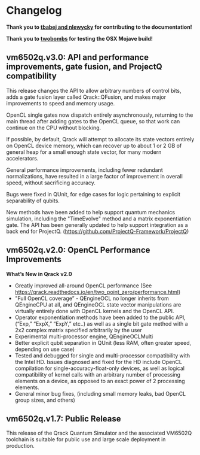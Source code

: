 # Changelog

**Thank you to [tbabej and nlewycky](https://github.com/vm6502q/qrack/graphs/contributors) for contributing to the documentation!**

**Thank you to [twobombs](https://github.com/twobombs) for testing the OSX Mojave build!**

## vm6502q.v3.0: API and performance improvements, gate fusion, and ProjectQ compatibility

This release changes the API to allow arbitrary numbers of control bits, adds a gate fusion layer called Qrack::QFusion, and makes major improvements to speed and memory usage.

OpenCL single gates now dispatch entirely asynchronously, returning to the main thread after adding gates to the OpenCL queue, so that work can continue on the CPU without blocking.

If possible, by default, Qrack will attempt to allocate its state vectors entirely on OpenCL device memory, which can recover up to about 1 or 2 GB of general heap for a small enough state vector, for many modern accelerators.

General performance improvements, including fewer redundant normalizations, have resulted in a large factor of improvement in overall speed, without sacrificing accuracy.

Bugs were fixed in QUnit, for edge cases for logic pertaining to explicit separability of qubits.

New methods have been added to help support quantum mechanics simulation, including the "TimeEvolve" method and a matrix exponentiation gate. The API has been generally updated to help support integration as a back end for ProjectQ. (https://github.com/ProjectQ-Framework/ProjectQ)

## vm6502q.v2.0: OpenCL Performance Improvements

**What’s New in Qrack v2.0**

- Greatly improved all-around OpenCL performance (See https://qrack.readthedocs.io/en/two_point_zero/performance.html)
- "Full OpenCL coverage” - QEngineOCL no longer inherits from QEngineCPU at all, and QEngineOCL state vector manipulations are virtually entirely done with OpenCL kernels and the OpenCL API.
- Operator exponentiation methods have been added to the public API, (“Exp,” “ExpX,” “ExpY,” etc..) as well as a single bit gate method with a 2x2 complex matrix specified arbitrarily by the user
- Experimental multi-processor engine, QEngineOCLMulti
- Better explicit qubit separation in QUnit (less RAM, often greater speed, depending on use case)
- Tested and debugged for single and multi-processor compatibility with the Intel HD. Issues diagnosed and fixed for the HD include OpenCL compilation for single-accuracy-float-only devices, as well as logical compatibility of kernel calls with an arbitrary number of processing elements on a device, as opposed to an exact power of 2 processing elements.
- General minor bug fixes, (including small memory leaks, bad OpenCL group sizes, and others)

## vm6502q.v1.7: Public Release

This release of the Qrack Quantum Simulator and the associated VM6502Q toolchain is suitable for public use and large scale deployment in production.

